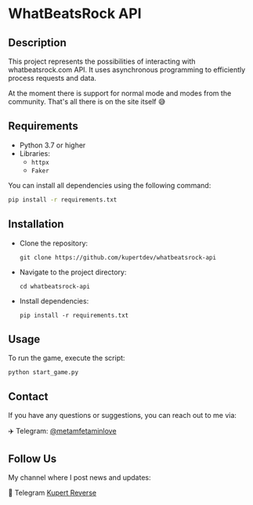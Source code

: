 # WhatBeatsRock API

## Description

This project represents the possibilities of interacting with whatbeatsrock.com API. It uses asynchronous programming to efficiently process requests and data.

At the moment there is support for normal mode and modes from the community. That's all there is on the site itself 😅

## Requirements

- Python 3.7 or higher
- Libraries:
  - `httpx`
  - `Faker`

You can install all dependencies using the following command:

```bash
pip install -r requirements.txt
```

## Installation

- Clone the repository:
    ```
    git clone https://github.com/kupertdev/whatbeatsrock-api
    ```

- Navigate to the project directory:
    ```
    cd whatbeatsrock-api
    ```

- Install dependencies:
    ```
    pip install -r requirements.txt
    ```

## Usage

To run the game, execute the script:
```
python start_game.py
```

## Contact
If you have any questions or suggestions, you can reach out to me via:

✈️ Telegram: [@metamfetaminlove](https://t.me/metamfetaminlove)

## Follow Us
My channel where I post news and updates:

👀 Telegram [Kupert Reverse](https://t.me/kupertreverse)
